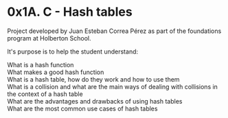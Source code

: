 # 0x1A. C - Hash tables

Project developed by Juan Esteban Correa Pérez as part of the foundations program at Holberton School.

It's purpose is to help the student understand:

What is a hash function<br />
What makes a good hash function<br />
What is a hash table, how do they work and how to use them<br />
What is a collision and what are the main ways of dealing with collisions in the context of a hash table<br />
What are the advantages and drawbacks of using hash tables<br />
What are the most common use cases of hash tables<br />
